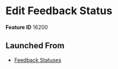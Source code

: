 # Edit Feedback Status

**Feature ID** 16200

## Launched From

- [Feedback Statuses](Feedback%20Statuses.md)











































































